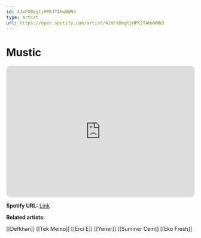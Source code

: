 ```yaml
---
id: 4JmFXBegtjHPKJTAHwWWN3
type: artist
url: https://open.spotify.com/artist/4JmFXBegtjHPKJTAHwWWN3
---
```

# Mustic

<iframe style="border-radius:12px" src="https://open.spotify.com/embed/artist/4JmFXBegtjHPKJTAHwWWN3" width="100%" height="352" frameBorder="0" allowfullscreen="" allow="autoplay; clipboard-write; encrypted-media; fullscreen; picture-in-picture" loading="lazy"></iframe>

**Spotify URL:** [Link](https://open.spotify.com/artist/4JmFXBegtjHPKJTAHwWWN3)

**Related artists:**

[[Defkhan]]
[[Tek Memo]]
[[Erci E]]
[[Yener]]
[[Summer Cem]]
[[Eko Fresh]]
